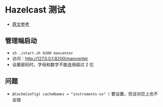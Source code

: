 # Hazelcast 测试
- [原文参考](https://juejin.im/post/5bea40f2f265da61380ec206)

## 管理端启动
- `sh ./start.sh 8200 mancenter`
- 访问：http://127.0.0.1:8200/mancenter
- 设置密码时，字母和数字不能连用超过 2 位

## 问题
- `@CacheConfig( cacheNames = "instruments-xx" )` 要设置，但没对应上也不会错